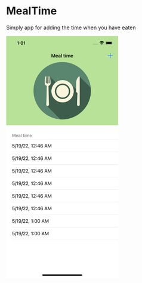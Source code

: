 # MealTime
Simply app for adding the time when you have eaten

<img src="/images/1.png" width="300">
